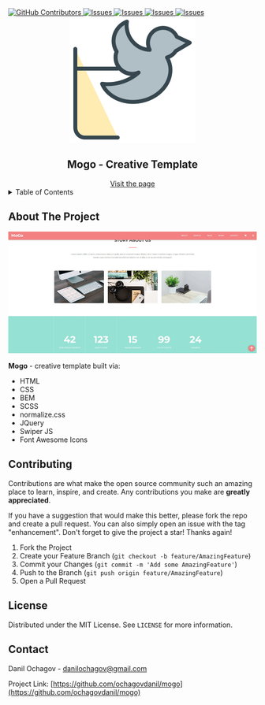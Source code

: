  <!-- --------STATS-------- -->
 <a href="https://github.com/ochagovdanil/mogo/graphs/contributors">
	<img alt="GitHub Contributors" src="https://img.shields.io/github/contributors/ochagovdanil/mogo.svg" />
</a>
<a href="https://github.com/ochagovdanil/mogo/network/members">
	<img alt="Issues" src="https://img.shields.io/github/forks/ochagovdanil/mogo.svg" />
</a>
<a href="https://github.com/ochagovdanil/mogo/stargazers">
	<img alt="Issues" src="https://img.shields.io/github/stars/ochagovdanil/mogo.svg" />
</a>
<a href="https://github.com/ochagovdanil/mogo/issues">
	<img alt="Issues" src="https://img.shields.io/github/issues/ochagovdanil/mogo.svg" />
</a>
<a href="https://opensource.org/licenses/MIT">
	<img alt="Issues" src="https://img.shields.io/badge/License-MIT-yellow.svg" />
</a>

<!-- --------LOGO-------- -->
<br />
<div align="center">
	<img src="favicon.svg" alt="Logo" />
	<h2>Mogo - Creative Template</h2>
	<a href="https://ochagovdanil.github.io/mogo/" target="_blank">Visit the page</a>
</div>

<!-- --------TABLE OF CONTENTS-------- -->
<details>
  <summary>Table of Contents</summary>
  <ol>
    <li>
      <a href="#about-the-project">About The Project</a>
    </li>
    <li><a href="#contributing">Contributing</a></li>
    <li><a href="#license">License</a></li>
    <li><a href="#contact">Contact</a></li>
  </ol>
</details>

<!-- --------ABOUT THE PROJECT-------- -->

## About The Project

<div align="center">
	<img src="img/preview.jpg" alt="Preview" />
</div>
<p><strong>Mogo</strong> - creative template built via:</p>
<ul>
	<li>HTML</li>
	<li>CSS</li>
	<li>BEM</li>
	<li>SCSS</li>
	<li>normalize.css</li>
	<li>JQuery</li>
	<li>Swiper JS</li>
	<li>Font Awesome Icons</li>
</ul>

<!-- --------CONTRIBUTING-------- -->

## Contributing

Contributions are what make the open source community such an amazing place to learn, inspire, and create. Any contributions you make are **greatly appreciated**.

If you have a suggestion that would make this better, please fork the repo and create a pull request. You can also simply open an issue with the tag "enhancement".
Don't forget to give the project a star! Thanks again!

1. Fork the Project
2. Create your Feature Branch (`git checkout -b feature/AmazingFeature`)
3. Commit your Changes (`git commit -m 'Add some AmazingFeature'`)
4. Push to the Branch (`git push origin feature/AmazingFeature`)
5. Open a Pull Request

<!-- --------LICENSE-------- -->

## License

Distributed under the MIT License. See `LICENSE` for more information.

<!-- --------CONTACT-------- -->

## Contact

Danil Ochagov - danilochagov@gmail.com

Project Link: [https://github.com/ochagovdanil/mogo](https://github.com/ochagovdanil/mogo)
